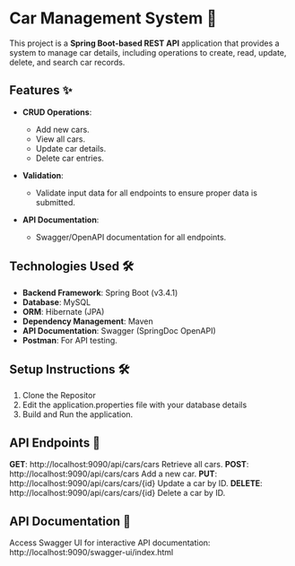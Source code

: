 # Car Management System 🚗

This project is a **Spring Boot-based REST API** application that provides a system to manage car details, including operations to create, read, update, delete, and search car records.

## Features ✨
- **CRUD Operations**:
  - Add new cars.
  - View all cars.
  - Update car details.
  - Delete car entries.
    
- **Validation**:
  - Validate input data for all endpoints to ensure proper data is submitted.

- **API Documentation**:
  - Swagger/OpenAPI documentation for all endpoints.
 
## Technologies Used 🛠️
- **Backend Framework**: Spring Boot (v3.4.1)
- **Database**: MySQL
- **ORM**: Hibernate (JPA)
- **Dependency Management**: Maven
- **API Documentation**: Swagger (SpringDoc OpenAPI)
- **Postman**: For API testing.

## Setup Instructions 🛠️

1. Clone the Repositor
2. Edit the application.properties file with your database details
3. Build and Run the application.

## API Endpoints 📖

**GET**:     	http://localhost:9090/api/cars/cars	Retrieve all cars.
**POST**:     http://localhost:9090/api/cars/cars	Add a new car.
**PUT**:  	  http://localhost:9090/api/cars/cars/{id}	Update a car by ID.
**DELETE**: 	http://localhost:9090/api/cars/cars/{id}	Delete a car by ID.

## API Documentation 📄
Access Swagger UI for interactive API documentation:
http://localhost:9090/swagger-ui/index.html

